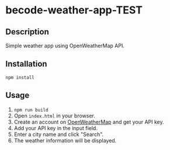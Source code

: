 # becode-weather-app-TEST

## Description

Simple weather app using OpenWeatherMap API.

## Installation

`npm install`

## Usage

1. `npm run build`
2. Open `index.html` in your browser.
3. Create an account on [OpenWeatherMap](https://openweathermap.org) and get your API key.
4. Add your API key in the input field.
5. Enter a city name and click "Search".
6. The weather information will be displayed.
